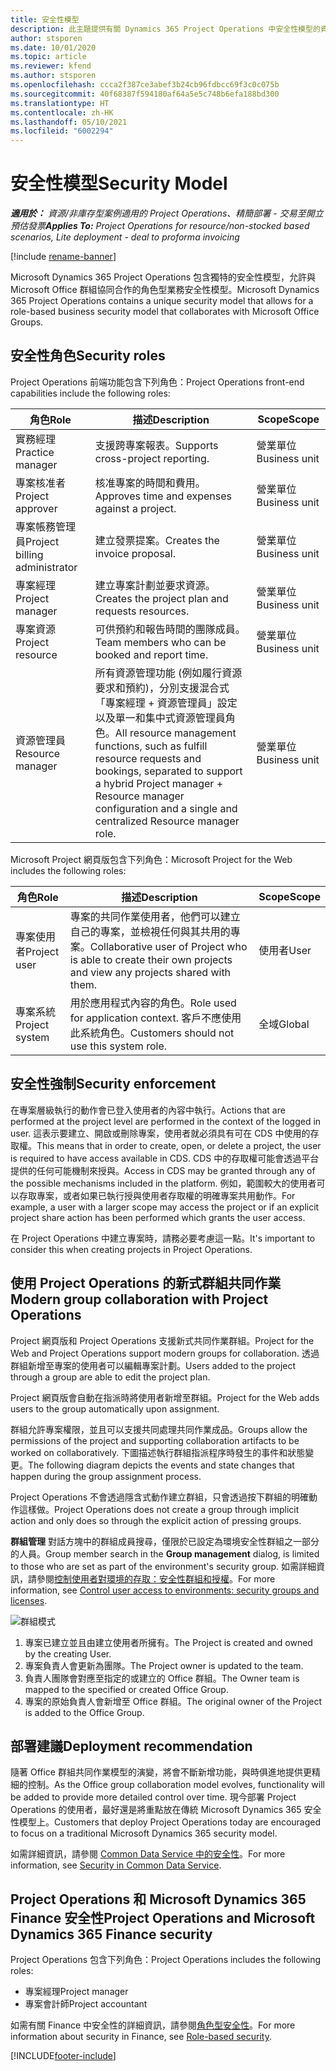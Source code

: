 ```yaml
---
title: 安全性模型
description: 此主題提供有關 Dynamics 365 Project Operations 中安全性模型的資訊。
author: stsporen
ms.date: 10/01/2020
ms.topic: article
ms.reviewer: kfend
ms.author: stsporen
ms.openlocfilehash: ccca2f387ce3abef3b24cb96fdbcc69f3c0c075b
ms.sourcegitcommit: 40f68387f594180af64a5e5c748b6efa188bd300
ms.translationtype: HT
ms.contentlocale: zh-HK
ms.lasthandoff: 05/10/2021
ms.locfileid: "6002294"
---
```

# <a name="security-model"></a><span data-ttu-id="2b9de-103">安全性模型</span><span class="sxs-lookup"><span data-stu-id="2b9de-103">Security Model</span></span>

<span data-ttu-id="2b9de-104">_**適用於：** 資源/非庫存型案例適用的 Project Operations、精簡部署 - 交易至開立預估發票_</span><span class="sxs-lookup"><span data-stu-id="2b9de-104">_**Applies To:** Project Operations for resource/non-stocked based scenarios, Lite deployment - deal to proforma invoicing_</span></span>

[!include [rename-banner](~/includes/cc-data-platform-banner.md)]

<span data-ttu-id="2b9de-105">Microsoft Dynamics 365 Project Operations 包含獨特的安全性模型，允許與 Microsoft Office 群組協同合作的角色型業務安全性模型。</span><span class="sxs-lookup"><span data-stu-id="2b9de-105">Microsoft Dynamics 365 Project Operations contains a unique security model that allows for a role-based business security model that collaborates with Microsoft Office Groups.</span></span> 


## <a name="security-roles"></a><span data-ttu-id="2b9de-106">安全性角色</span><span class="sxs-lookup"><span data-stu-id="2b9de-106">Security roles</span></span>
<span data-ttu-id="2b9de-107">Project Operations 前端功能包含下列角色：</span><span class="sxs-lookup"><span data-stu-id="2b9de-107">Project Operations front-end capabilities include the following roles:</span></span>

| <span data-ttu-id="2b9de-108">角色</span><span class="sxs-lookup"><span data-stu-id="2b9de-108">Role</span></span>                          | <span data-ttu-id="2b9de-109">描述</span><span class="sxs-lookup"><span data-stu-id="2b9de-109">Description</span></span>                                                                                                                                                                 | <span data-ttu-id="2b9de-110">Scope</span><span class="sxs-lookup"><span data-stu-id="2b9de-110">Scope</span></span> |
|-------------------------------|-----------------------------------------------------------------------------------------------------------------------------------------------------------------------------|------|
| <span data-ttu-id="2b9de-111">實務經理</span><span class="sxs-lookup"><span data-stu-id="2b9de-111">Practice manager</span></span>              | <span data-ttu-id="2b9de-112">支援跨專案報表。</span><span class="sxs-lookup"><span data-stu-id="2b9de-112">Supports cross-project reporting.</span></span>                                                                                                            | <span data-ttu-id="2b9de-113">營業單位</span><span class="sxs-lookup"><span data-stu-id="2b9de-113">Business unit</span></span>              |
| <span data-ttu-id="2b9de-114">專案核准者</span><span class="sxs-lookup"><span data-stu-id="2b9de-114">Project approver</span></span>              | <span data-ttu-id="2b9de-115">核准專案的時間和費用。</span><span class="sxs-lookup"><span data-stu-id="2b9de-115">Approves time and expenses against a project.</span></span>                                                                                                                              | <span data-ttu-id="2b9de-116">營業單位</span><span class="sxs-lookup"><span data-stu-id="2b9de-116">Business unit</span></span> |
| <span data-ttu-id="2b9de-117">專案帳務管理員</span><span class="sxs-lookup"><span data-stu-id="2b9de-117">Project billing administrator</span></span> | <span data-ttu-id="2b9de-118">建立發票提案。</span><span class="sxs-lookup"><span data-stu-id="2b9de-118">Creates the invoice proposal.</span></span>                                                                                                                                                 | <span data-ttu-id="2b9de-119">營業單位</span><span class="sxs-lookup"><span data-stu-id="2b9de-119">Business unit</span></span> |
| <span data-ttu-id="2b9de-120">專案經理</span><span class="sxs-lookup"><span data-stu-id="2b9de-120">Project manager</span></span>               | <span data-ttu-id="2b9de-121">建立專案計劃並要求資源。</span><span class="sxs-lookup"><span data-stu-id="2b9de-121">Creates the project plan and requests resources.</span></span>                                                                                                                              | <span data-ttu-id="2b9de-122">營業單位</span><span class="sxs-lookup"><span data-stu-id="2b9de-122">Business unit</span></span> |
| <span data-ttu-id="2b9de-123">專案資源</span><span class="sxs-lookup"><span data-stu-id="2b9de-123">Project resource</span></span>              | <span data-ttu-id="2b9de-124">可供預約和報告時間的團隊成員。</span><span class="sxs-lookup"><span data-stu-id="2b9de-124">Team members who can be booked and report time.</span></span>                                                                                                          | <span data-ttu-id="2b9de-125">營業單位</span><span class="sxs-lookup"><span data-stu-id="2b9de-125">Business unit</span></span>|
| <span data-ttu-id="2b9de-126">資源管理員</span><span class="sxs-lookup"><span data-stu-id="2b9de-126">Resource manager</span></span>              | <span data-ttu-id="2b9de-127">所有資源管理功能 (例如履行資源要求和預約)，分別支援混合式「專案經理 + 資源管理員」設定以及單一和集中式資源管理員角色。</span><span class="sxs-lookup"><span data-stu-id="2b9de-127">All resource management functions, such as fulfill resource requests and bookings, separated to support a hybrid Project manager + Resource manager configuration and a single and centralized Resource manager role.</span></span> | <span data-ttu-id="2b9de-128">營業單位</span><span class="sxs-lookup"><span data-stu-id="2b9de-128">Business unit</span></span> |


<span data-ttu-id="2b9de-129">Microsoft Project 網頁版包含下列角色：</span><span class="sxs-lookup"><span data-stu-id="2b9de-129">Microsoft Project for the Web includes the following roles:</span></span>

| <span data-ttu-id="2b9de-130">角色</span><span class="sxs-lookup"><span data-stu-id="2b9de-130">Role</span></span>           | <span data-ttu-id="2b9de-131">描述</span><span class="sxs-lookup"><span data-stu-id="2b9de-131">Description</span></span>                                                                                                        | <span data-ttu-id="2b9de-132">Scope</span><span class="sxs-lookup"><span data-stu-id="2b9de-132">Scope</span></span>  |
|----------------|--------------------------------------------------------------------------------------------------------------------|--------|
| <span data-ttu-id="2b9de-133">專案使用者</span><span class="sxs-lookup"><span data-stu-id="2b9de-133">Project user</span></span>   | <span data-ttu-id="2b9de-134">專案的共同作業使用者，他們可以建立自己的專案，並檢視任何與其共用的專案。</span><span class="sxs-lookup"><span data-stu-id="2b9de-134">Collaborative user of Project   who is able to create their own projects and view any projects shared with   them.</span></span> | <span data-ttu-id="2b9de-135">使用者</span><span class="sxs-lookup"><span data-stu-id="2b9de-135">User</span></span>   |
| <span data-ttu-id="2b9de-136">專案系統</span><span class="sxs-lookup"><span data-stu-id="2b9de-136">Project system</span></span> | <span data-ttu-id="2b9de-137">用於應用程式內容的角色。</span><span class="sxs-lookup"><span data-stu-id="2b9de-137">Role used for application   context.</span></span> <span data-ttu-id="2b9de-138">客戶不應使用此系統角色。</span><span class="sxs-lookup"><span data-stu-id="2b9de-138">Customers should not use this system role.</span></span>                                    | <span data-ttu-id="2b9de-139">全域</span><span class="sxs-lookup"><span data-stu-id="2b9de-139">Global</span></span> |

## <a name="security-enforcement"></a><span data-ttu-id="2b9de-140">安全性強制</span><span class="sxs-lookup"><span data-stu-id="2b9de-140">Security enforcement</span></span>
<span data-ttu-id="2b9de-141">在專案層級執行的動作會已登入使用者的內容中執行。</span><span class="sxs-lookup"><span data-stu-id="2b9de-141">Actions that are performed at the project level are performed in the context of the logged in user.</span></span> <span data-ttu-id="2b9de-142">這表示要建立、開啟或刪除專案，使用者就必須具有可在 CDS 中使用的存取權。</span><span class="sxs-lookup"><span data-stu-id="2b9de-142">This means that in order to create, open, or delete a project, the user is required to have access available in CDS.</span></span> <span data-ttu-id="2b9de-143">CDS 中的存取權可能會透過平台提供的任何可能機制來授與。</span><span class="sxs-lookup"><span data-stu-id="2b9de-143">Access in CDS may be granted through any of the possible mechanisms included in the platform.</span></span> <span data-ttu-id="2b9de-144">例如，範圍較大的使用者可以存取專案，或者如果已執行授與使用者存取權的明確專案共用動作。</span><span class="sxs-lookup"><span data-stu-id="2b9de-144">For example, a user with a larger scope may access the project or if an explicit project share action has been performed which grants the user access.</span></span>

<span data-ttu-id="2b9de-145">在 Project Operations 中建立專案時，請務必要考慮這一點。</span><span class="sxs-lookup"><span data-stu-id="2b9de-145">It's important to consider this when creating projects in Project Operations.</span></span>

## <a name="modern-group-collaboration-with-project-operations"></a><span data-ttu-id="2b9de-146">使用 Project Operations 的新式群組共同作業</span><span class="sxs-lookup"><span data-stu-id="2b9de-146">Modern group collaboration with Project Operations</span></span>
<span data-ttu-id="2b9de-147">Project 網頁版和 Project Operations 支援新式共同作業群組。</span><span class="sxs-lookup"><span data-stu-id="2b9de-147">Project for the Web and Project Operations support modern groups for collaboration.</span></span> <span data-ttu-id="2b9de-148">透過群組新增至專案的使用者可以編輯專案計劃。</span><span class="sxs-lookup"><span data-stu-id="2b9de-148">Users added to the project through a group are able to edit the project plan.</span></span>

<span data-ttu-id="2b9de-149">Project 網頁版會自動在指派時將使用者新增至群組。</span><span class="sxs-lookup"><span data-stu-id="2b9de-149">Project for the Web adds users to the group automatically upon assignment.</span></span>

<span data-ttu-id="2b9de-150">群組允許專案權限，並且可以支援共同處理共同作業成品。</span><span class="sxs-lookup"><span data-stu-id="2b9de-150">Groups allow the permissions of the project and supporting collaboration artifacts to be worked on collaboratively.</span></span> <span data-ttu-id="2b9de-151">下圖描述執行群組指派程序時發生的事件和狀態變更。</span><span class="sxs-lookup"><span data-stu-id="2b9de-151">The following diagram depicts the events and state changes that happen during the group assignment process.</span></span>

<span data-ttu-id="2b9de-152">Project Operations 不會透過隱含式動作建立群組，只會透過按下群組的明確動作這樣做。</span><span class="sxs-lookup"><span data-stu-id="2b9de-152">Project Operations does not create a group through implicit action and only does so through the explicit action of pressing groups.</span></span>

<span data-ttu-id="2b9de-153">**群組管理** 對話方塊中的群組成員搜尋，僅限於已設定為環境安全性群組之一部分的人員。</span><span class="sxs-lookup"><span data-stu-id="2b9de-153">Group member search in the **Group management** dialog, is limited to those who are set as part of the environment's security group.</span></span> <span data-ttu-id="2b9de-154">如需詳細資訊，請參閱[控制使用者對環境的存取：安全性群組和授權](/power-platform/admin/control-user-access)。</span><span class="sxs-lookup"><span data-stu-id="2b9de-154">For more information, see [Control user access to environments: security groups and licenses](/power-platform/admin/control-user-access).</span></span>

![群組模式](./media/groupsmode.png)

1. <span data-ttu-id="2b9de-156">專案已建立並且由建立使用者所擁有。</span><span class="sxs-lookup"><span data-stu-id="2b9de-156">The Project is created and owned by the creating User.</span></span>
2. <span data-ttu-id="2b9de-157">專案負責人會更新為團隊。</span><span class="sxs-lookup"><span data-stu-id="2b9de-157">The Project owner is updated to the team.</span></span>
3. <span data-ttu-id="2b9de-158">負責人團隊會對應至指定的或建立的 Office 群組。</span><span class="sxs-lookup"><span data-stu-id="2b9de-158">The Owner team is mapped to the specified or created Office Group.</span></span>
4. <span data-ttu-id="2b9de-159">專案的原始負責人會新增至 Office 群組。</span><span class="sxs-lookup"><span data-stu-id="2b9de-159">The original owner of the Project is added to the Office Group.</span></span>

## <a name="deployment-recommendation"></a><span data-ttu-id="2b9de-160">部署建議</span><span class="sxs-lookup"><span data-stu-id="2b9de-160">Deployment recommendation</span></span>
<span data-ttu-id="2b9de-161">隨著 Office 群組共同作業模型的演變，將會不斷新增功能，與時俱進地提供更精細的控制。</span><span class="sxs-lookup"><span data-stu-id="2b9de-161">As the Office group collaboration model evolves, functionality will be added to provide more detailed control over time.</span></span> <span data-ttu-id="2b9de-162">現今部署 Project Operations 的使用者，最好還是將重點放在傳統 Microsoft Dynamics 365 安全性模型上。</span><span class="sxs-lookup"><span data-stu-id="2b9de-162">Customers that deploy Project Operations today are encouraged to focus on a traditional Microsoft Dynamics 365 security model.</span></span>

<span data-ttu-id="2b9de-163">如需詳細資訊，請參閱 [Common Data Service 中的安全性](/power-platform/admin/wp-security)。</span><span class="sxs-lookup"><span data-stu-id="2b9de-163">For more information, see [Security in Common Data Service](/power-platform/admin/wp-security).</span></span>

## <a name="project-operations-and-microsoft-dynamics-365-finance-security"></a><span data-ttu-id="2b9de-164">Project Operations 和 Microsoft Dynamics 365 Finance 安全性</span><span class="sxs-lookup"><span data-stu-id="2b9de-164">Project Operations and Microsoft Dynamics 365 Finance security</span></span>
<span data-ttu-id="2b9de-165">Project Operations 包含下列角色：</span><span class="sxs-lookup"><span data-stu-id="2b9de-165">Project Operations includes the following roles:</span></span>

- <span data-ttu-id="2b9de-166">專案經理</span><span class="sxs-lookup"><span data-stu-id="2b9de-166">Project manager</span></span>
- <span data-ttu-id="2b9de-167">專案會計師</span><span class="sxs-lookup"><span data-stu-id="2b9de-167">Project accountant</span></span>

<span data-ttu-id="2b9de-168">如需有關 Finance 中安全性的詳細資訊，請參閱[角色型安全性](/dynamics365/fin-ops-core/dev-itpro/sysadmin/role-based-security)。</span><span class="sxs-lookup"><span data-stu-id="2b9de-168">For more information about security in Finance, see [Role-based security](/dynamics365/fin-ops-core/dev-itpro/sysadmin/role-based-security).</span></span>




[!INCLUDE[footer-include](../includes/footer-banner.md)]